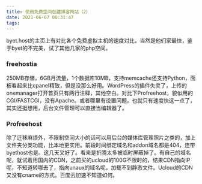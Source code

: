 ```yaml
---
title: 使用免费空间创建博客网站（2）
date: 2021-06-07 00:31:47
tags:
---
```

byet.host的主页上有对比各个免费虚拟主机的速度对比，当然是他们家最快，鉴于byet的不完美，试了其他几家的php空间。
<h3> freehostia </h3>
250MB存储，6GB月流量，1个数据库10MB，支持memcache还支持Python，面板看起来比cpanel精致，但是没那么好用。WordPress的插件失灵了，上传的onemanager打开首页只有两行注释，其他空白。对比下Profreehost，貌似用的CGI/FASTCGI，没有Apache。或者哪里有设置问题。也就只有速度快这一点了，其实还挺想用，后台文件管理可以直接当编辑器了。
<h3> Profreehost </h3>
除了迁移麻烦外，不限制空间大小的话可以用后台的媒体库管理照片之类的，加上文件夹分类功能，比本地更实用。前段时间绑定域名和addon域名都是404，连带byethost也是。这几天又好了。看来是折腾太多被临时屏蔽掉了。有自己的域名呢，就试着用国内的CDN，之前买的ucloud的100G不限时的，结果CDN指向IP呢，不知道转哪去了，指向unaux的域名呢，加载不到静态文件。Ucloud的CDN又没有cname的方式。百度云加速不知道如何。